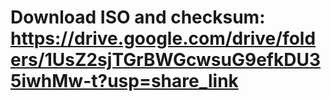 # Download ISO and checksum: https://drive.google.com/drive/folders/1UsZ2sjTGrBWGcwsuG9efkDU35iwhMw-t?usp=share_link
